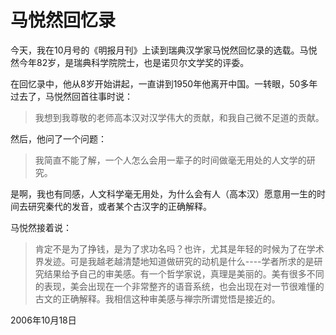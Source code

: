 # 马悦然回忆录

今天，我在10月号的《明报月刊》上读到瑞典汉学家马悦然回忆录的选载。马悦然今年82岁，是瑞典科学院院士，也是诺贝尔文学奖的评委。

在回忆录中，他从8岁开始讲起，一直讲到1950年他离开中国。一转眼，50多年过去了，马悦然回首往事时说：

> 我想到我尊敬的老师高本汉对汉学伟大的贡献，和我自己微不足道的贡献。

然后，他问了一个问题：

> 我简直不能了解，一个人怎么会用一辈子的时间做毫无用处的人文学的研究。

是啊，我也有同感，人文科学毫无用处，为什么会有人（高本汉）愿意用一生的时间去研究秦代的发音，或者某个古汉字的正确解释。

马悦然接着说：

> 肯定不是为了挣钱，是为了求功名吗？也许，尤其是年轻的时候为了在学术界发迹。可是我越老越清楚地知道做研究的动机是什么----学者所求的是研究结果给予自己的审美感。有一个哲学家说，真理是美丽的。美有很多不同的表现，美会出现在一个非常整齐的语音系统，也会出现在对一节很难懂的古文的正确解释。我相信这种审美感与禅宗所谓觉悟是接近的。

2006年10月18日

